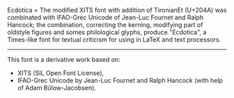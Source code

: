 Ecdotica = The modified XITS font with addition of TironianEt (U+204A) was combinated with IFAO-Grec Unicode of Jean-Luc Fournet and Ralph Hancock; the combination, correcting the kerning, modifying part of oldstyle figures and somes philological glyphs, produce "Ecdotica", a Times-like font for textual criticism for using in LaTeX and text processors.

--------------------------------------------------------------------------------------------------------------------------------------------------------------------------------
This font is a derivative work based on:
- XITS (SIL Open Font License),
- IFAO-Grec Unicode by Jean-Luc Fournet and Ralph Hancock (with help of Adam Bülow-Jacobsen).
